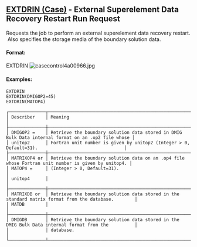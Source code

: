 ## [EXTDRIN (Case)](https://nexus.hexagon.com/documentationcenter/bundle/MSC_Nastran_2022.4/page/Nastran_Combined_Book/qrg/casecontrol4a/TOC.EXTDRIN.Case.xhtml) - External Superelement Data Recovery Restart Run Request

Requests the job to perform an external superelement data recovery restart.  Also specifies the storage media of the boundary solution data.

#### Format:

EXTDRIN ![casecontrol4a00966.jpg](https://help-be.hexagonmi.com/bundle/MSC_Nastran_2022.4/page/Nastran_Combined_Book/qrg/casecontrol4a/../../../assets/casecontrol4a00966.jpg?_LANG=enus)

#### Examples:

```nastran
EXTDRIN
EXTDRIN(DMIGOP2=45)
EXTDRIN(MATOP4)
```

```text
┌──────────────┬────────────────────────────────────────────────────────────────────────────────────────────────────┐
│ Describer    │ Meaning                                                                                            │
├──────────────┼────────────────────────────────────────────────────────────────────────────────────────────────────┤
│ DMIGOP2 =    │ Retrieve the boundary solution data stored in DMIG Bulk Data internal format on an .op2 file whose │
│ unitop2      │ Fortran unit number is given by unitop2 (Integer > 0, Default=31).                                 │
├──────────────┼────────────────────────────────────────────────────────────────────────────────────────────────────┤
│ MATRIXOP4 or │ Retrieve the boundary solution data on an .op4 file whose Fortran unit number is given by unitop4. │
│ MATOP4 =     │ (Integer > 0, Default=31).                                                                         │
│ unitop4      │                                                                                                    │
├──────────────┼────────────────────────────────────────────────────────────────────────────────────────────────────┤
│ MATRIXDB or  │ Retrieve the boundary solution data stored in the standard matrix format from the database.        │
│ MATDB        │                                                                                                    │
├──────────────┼────────────────────────────────────────────────────────────────────────────────────────────────────┤
│ DMIGDB       │ Retrieve the boundary solution data stored in the DMIG Bulk Data internal format from the          │
│              │ database.                                                                                          │
└──────────────┴────────────────────────────────────────────────────────────────────────────────────────────────────┘
```
